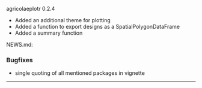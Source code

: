 agricolaeplotr 0.2.4

* Added an additional theme for plotting
* Added a function to export designs as a SpatialPolygonDataFrame
* Added a summary function

NEWS.md: 
 
### Bugfixes
- single quoting of all mentioned packages in vignette
---
